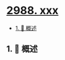 # [2988. xxx](https://github.com/Tdahuyou/TNotes.leetcode/tree/main/notes/2988.%20xxx)

<!-- region:toc -->

- [1. 📝 概述](#1--概述)

<!-- endregion:toc -->

## 1. 📝 概述
